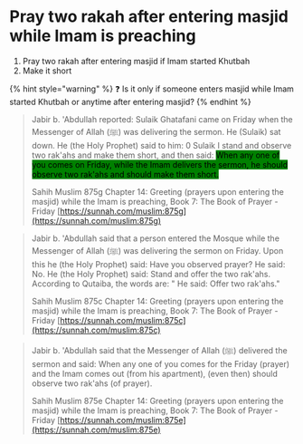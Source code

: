 # Pray two rakah after entering masjid while Imam is preaching



1. Pray two rakah after entering masjid if Imam started Khutbah
2. Make it short

{% hint style="warning" %}
:question: Is it only if someone enters masjid while Imam started Khutbah or anytime after entering masjid?
{% endhint %}

> Jabir b. 'Abdullah reported: Sulaik Ghatafani came on Friday when the Messenger of Allah (ﷺ) was delivering the sermon. He (Sulaik) sat down. He (the Holy Prophet) said to him: 0 Sulaik I stand and observe two rak'ahs and make them short, and then said: <mark style="background-color:green;">When any one of you comes on Friday, while the Imam delivers the sermon, he should observe two rak'ahs and should make them short.</mark>
>
> Sahih Muslim 875g Chapter 14: Greeting (prayers upon entering the masjid) while the Imam is preaching, Book 7: The Book of Prayer - Friday [https://sunnah.com/muslim:875g](https://sunnah.com/muslim:875g)

> Jabir b. 'Abdullah said that a person entered the Mosque while the Messenger of Allah (ﷺ) was delivering the sermon on Friday. Upon this he (the Holy Prophet) said: Have you observed prayer? He said: No. He (the Holy Prophet) said: Stand and offer the two rak'ahs. According to Qutaiba, the words are: " He said: Offer two rak'ahs."
>
> Sahih Muslim 875c Chapter 14: Greeting (prayers upon entering the masjid) while the Imam is preaching, Book 7: The Book of Prayer - Friday [https://sunnah.com/muslim:875c](https://sunnah.com/muslim:875c)

> Jabir b. 'Abdullah said that the Messenger of Allah (ﷺ) delivered the sermon and said: When any one of you comes for the Friday (prayer) and the Imam comes out (from his apartment), (even then) should observe two rak'ahs (of prayer).
>
> Sahih Muslim 875e Chapter 14: Greeting (prayers upon entering the masjid) while the Imam is preaching, Book 7: The Book of Prayer - Friday [https://sunnah.com/muslim:875e](https://sunnah.com/muslim:875e)
